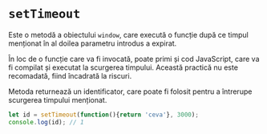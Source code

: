 # `setTimeout`

Este o metodă a obiectului `window`, care execută o funcție după ce timpul menționat în al doilea parametru introdus a expirat.

În loc de o funcție care va fi invocată, poate primi și cod JavaScript, care va fi compilat și executat la scurgerea timpului. Această practică nu este recomadată, fiind încadrată la riscuri.

Metoda returnează un identificator, care poate fi folosit pentru a întrerupe scurgerea timpului menționat.

```javascript
let id = setTimeout(function(){return 'ceva'}, 3000);
console.log(id); // 1
```
